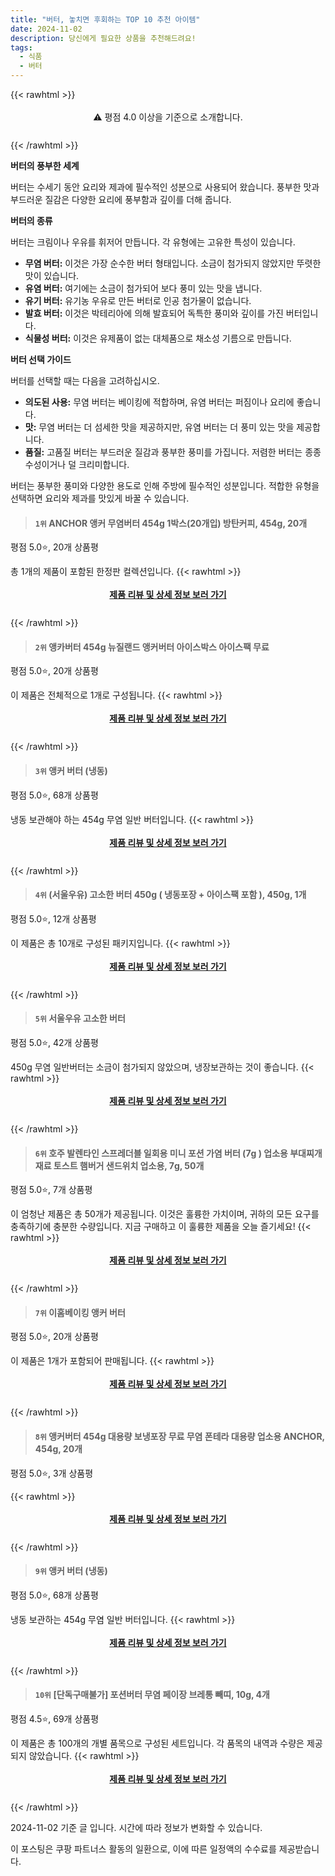 ```yaml
---
title: "버터, 놓치면 후회하는 TOP 10 추천 아이템"
date: 2024-11-02
description: 당신에게 필요한 상품을 추천해드려요!
tags:
  - 식품
  - 버터
---
```

{{< rawhtml >}}<div class="toc" style="text-align: center; height: 50px; line-height: 2;">  <p>⚠️ 평점 4.0 이상을 기준으로 소개합니다.<br></p></div> {{< /rawhtml >}}

**버터의 풍부한 세계**

버터는 수세기 동안 요리와 제과에 필수적인 성분으로 사용되어 왔습니다. 풍부한 맛과 부드러운 질감은 다양한 요리에 풍부함과 깊이를 더해 줍니다.

**버터의 종류**

버터는 크림이나 우유를 휘저어 만듭니다. 각 유형에는 고유한 특성이 있습니다.

* **무염 버터:** 이것은 가장 순수한 버터 형태입니다. 소금이 첨가되지 않았지만 뚜렷한 맛이 있습니다.
* **유염 버터:** 여기에는 소금이 첨가되어 보다 풍미 있는 맛을 냅니다.
* **유기 버터:** 유기농 우유로 만든 버터로 인공 첨가물이 없습니다.
* **발효 버터:** 이것은 박테리아에 의해 발효되어 독특한 풍미와 깊이를 가진 버터입니다.
* **식물성 버터:** 이것은 유제품이 없는 대체품으로 채소성 기름으로 만듭니다.

**버터 선택 가이드**

버터를 선택할 때는 다음을 고려하십시오.

* **의도된 사용:** 무염 버터는 베이킹에 적합하며, 유염 버터는 퍼짐이나 요리에 좋습니다.
* **맛:** 무염 버터는 더 섬세한 맛을 제공하지만, 유염 버터는 더 풍미 있는 맛을 제공합니다.
* **품질:** 고품질 버터는 부드러운 질감과 풍부한 풍미를 가집니다. 저렴한 버터는 종종 수성이거나 덜 크리미합니다.

버터는 풍부한 풍미와 다양한 용도로 인해 주방에 필수적인 성분입니다. 적합한 유형을 선택하면 요리와 제과를 맛있게 바꿀 수 있습니다.


>#### `1위` ANCHOR 앵커 무염버터 454g 1박스(20개입) 방탄커피, 454g, 20개
평점 5.0⭐, 20개 상품평

총 1개의 제품이 포함된 한정판 컬렉션입니다.
{{< rawhtml >}}<div class="toc" style="text-align: center; height: 50px; line-height: 2;"><p><b><a href="https://link.coupang.com/re/AFFSDP?lptag=AF5033054&pageKey=7847571181&itemId=21321585776&vendorItemId=78512771448&traceid=V0-153-69a2abffccb9d5d1&clickBeacon=0bedc620-9945-11ef-9514-fb5d9ca177e3%7E3&requestid=20241103030530345152985003&token=31850C%7CMIXED">제품 리뷰 및 상세 정보 보러 가기</a></b><br></p> </div>{{< /rawhtml >}}

>#### `2위` 앵카버터 454g 뉴질랜드 앵커버터 아이스박스 아이스팩 무료
평점 5.0⭐, 20개 상품평

이 제품은 전체적으로 1개로 구성됩니다.
{{< rawhtml >}}<div class="toc" style="text-align: center; height: 50px; line-height: 2;"><p><b><a href="https://link.coupang.com/re/AFFSDP?lptag=AF5033054&pageKey=7847571181&itemId=23906358994&vendorItemId=90928804910&traceid=V0-153-69a2abffccb9d5d1&requestid=20241103030530345152985003&token=31850C%7CMIXED">제품 리뷰 및 상세 정보 보러 가기</a></b><br></p> </div>{{< /rawhtml >}}

>#### `3위` 앵커 버터 (냉동)
평점 5.0⭐, 68개 상품평

냉동 보관해야 하는 454g 무염 일반 버터입니다.
{{< rawhtml >}}<div class="toc" style="text-align: center; height: 50px; line-height: 2;"><p><b><a href="https://link.coupang.com/re/AFFSDP?lptag=AF5033054&pageKey=206818868&itemId=611114961&vendorItemId=4603557497&traceid=V0-153-4c24503c4a4cc6bb&requestid=20241103030530345152985003&token=31850C%7CMIXED">제품 리뷰 및 상세 정보 보러 가기</a></b><br></p> </div>{{< /rawhtml >}}

>#### `4위` (서울우유) 고소한 버터 450g ( 냉동포장 + 아이스팩 포함 ), 450g, 1개
평점 5.0⭐, 12개 상품평

이 제품은 총 10개로 구성된 패키지입니다.
{{< rawhtml >}}<div class="toc" style="text-align: center; height: 50px; line-height: 2;"><p><b><a href="https://link.coupang.com/re/AFFSDP?lptag=AF5033054&pageKey=8288886685&itemId=22900379431&vendorItemId=89934895153&traceid=V0-153-1270f0461d904850&clickBeacon=0beded30-9945-11ef-bf9c-1a977052efc8%7E3&requestid=20241103030530345152985003&token=31850C%7CMIXED">제품 리뷰 및 상세 정보 보러 가기</a></b><br></p> </div>{{< /rawhtml >}}

>#### `5위` 서울우유 고소한 버터
평점 5.0⭐, 42개 상품평

450g 무염 일반버터는 소금이 첨가되지 않았으며, 냉장보관하는 것이 좋습니다.
{{< rawhtml >}}<div class="toc" style="text-align: center; height: 50px; line-height: 2;"><p><b><a href="https://link.coupang.com/re/AFFSDP?lptag=AF5033054&pageKey=205405498&itemId=605029912&vendorItemId=4585982001&traceid=V0-153-dac4a16b744f7b37&requestid=20241103030530345152985003&token=31850C%7CMIXED">제품 리뷰 및 상세 정보 보러 가기</a></b><br></p> </div>{{< /rawhtml >}}

>#### `6위` 호주 발렌타인 스프레더블 일회용 미니 포션 가염 버터 (7g ) 업소용 부대찌개 재료 토스트 햄버거 샌드위치 업소용, 7g, 50개
평점 5.0⭐, 7개 상품평

이 엄청난 제품은 총 50개가 제공됩니다. 이것은 훌륭한 가치이며, 귀하의 모든 요구를 충족하기에 충분한 수량입니다. 지금 구매하고 이 훌륭한 제품을 오늘 즐기세요!
{{< rawhtml >}}<div class="toc" style="text-align: center; height: 50px; line-height: 2;"><p><b><a href="https://link.coupang.com/re/AFFSDP?lptag=AF5033054&pageKey=6550914668&itemId=14623664819&vendorItemId=86268050419&traceid=V0-153-b8cc746f59ed2899&clickBeacon=0beded30-9945-11ef-a906-48191f4ba9e4%7E3&requestid=20241103030530345152985003&token=31850C%7CMIXED">제품 리뷰 및 상세 정보 보러 가기</a></b><br></p> </div>{{< /rawhtml >}}

>#### `7위` 이홈베이킹 앵커 버터
평점 5.0⭐, 20개 상품평

이 제품은 1개가 포함되어 판매됩니다.
{{< rawhtml >}}<div class="toc" style="text-align: center; height: 50px; line-height: 2;"><p><b><a href="https://link.coupang.com/re/AFFSDP?lptag=AF5033054&pageKey=7847571181&itemId=18062807998&vendorItemId=89010807338&traceid=V0-153-69a2abffccb9d5d1&requestid=20241103030530345152985003&token=31850C%7CMIXED">제품 리뷰 및 상세 정보 보러 가기</a></b><br></p> </div>{{< /rawhtml >}}

>#### `8위` 앵커버터 454g 대용량 보냉포장 무료 무염 폰테라 대용량 업소용 ANCHOR, 454g, 20개
평점 5.0⭐, 3개 상품평


{{< rawhtml >}}<div class="toc" style="text-align: center; height: 50px; line-height: 2;"><p><b><a href="https://link.coupang.com/re/AFFSDP?lptag=AF5033054&pageKey=8331645835&itemId=23762486869&vendorItemId=91058005753&traceid=V0-153-538a32b6ef291307&clickBeacon=0beded30-9945-11ef-b1e5-de1ba6b71730%7E3&requestid=20241103030530345152985003&token=31850C%7CMIXED">제품 리뷰 및 상세 정보 보러 가기</a></b><br></p> </div>{{< /rawhtml >}}

>#### `9위` 앵커 버터 (냉동)
평점 5.0⭐, 68개 상품평

냉동 보관하는 454g 무염 일반 버터입니다.
{{< rawhtml >}}<div class="toc" style="text-align: center; height: 50px; line-height: 2;"><p><b><a href="https://link.coupang.com/re/AFFSDP?lptag=AF5033054&pageKey=206818868&itemId=19224737744&vendorItemId=86341408674&traceid=V0-153-4c24503c4a4cc6bb&requestid=20241103030530345152985003&token=31850C%7CMIXED">제품 리뷰 및 상세 정보 보러 가기</a></b><br></p> </div>{{< /rawhtml >}}

>#### `10위` [단독구매불가] 포션버터 무염 페이장 브레통 빼띠, 10g, 4개
평점 4.5⭐, 69개 상품평

이 제품은 총 100개의 개별 품목으로 구성된 세트입니다. 각 품목의 내역과 수량은 제공되지 않았습니다.
{{< rawhtml >}}<div class="toc" style="text-align: center; height: 50px; line-height: 2;"><p><b><a href="https://link.coupang.com/re/AFFSDP?lptag=AF5033054&pageKey=5852389181&itemId=24273361879&vendorItemId=91289843027&traceid=V0-153-83f40e18cc931ca9&clickBeacon=0beded30-9945-11ef-8e4d-5fa3b0da8058%7E3&requestid=20241103030530345152985003&token=31850C%7CMIXED">제품 리뷰 및 상세 정보 보러 가기</a></b><br></p> </div>{{< /rawhtml >}}


2024-11-02 기준 글 입니다.
시간에 따라 정보가 변화할 수 있습니다.

이 포스팅은 쿠팡 파트너스 활동의 일환으로, 이에 따른 일정액의 수수료를 제공받습니다.